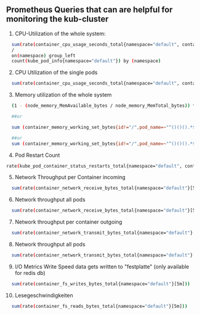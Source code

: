 ## Prometheus Queries that can are helpful for monitoring the kub-cluster

1. CPU-Utilization of the whole system:

```sh
  sum(rate(container_cpu_usage_seconds_total{namespace="default", container!="POD", container!=""}[5m])) by (namespace)
  /
  on(namespace) group_left
  count(kube_pod_info{namespace="default"}) by (namespace)
```

2. CPU Utilization of the single pods

```sh
  sum(rate(container_cpu_usage_seconds_total{namespace="default", container!="POD", container!=""}[5m])) by (pod)
```

3. Memory utilization of the whole system

```sh
  (1 - (node_memory_MemAvailable_bytes / node_memory_MemTotal_bytes)) * 100

  ##or

  sum (container_memory_working_set_bytes{id!="/",pod_name=~"^()()().*$",kubernetes_io_hostname=~"^.*$"}) by (pod_name,kubernetes_io_hostname)

  ##or 
  sum (container_memory_working_set_bytes{id!="/",pod_name=~"^()()().*$",kubernetes_io_hostname=~"^.*$"}) by (pod_name)
```

4. Pod Restart Count

```sh
rate(kube_pod_container_status_restarts_total{namespace="default", container!="POD", container!=""}[5m])
```

5. Network Throughput per Container incoming

```sh
  sum(rate(container_network_receive_bytes_total{namespace="default"}[5m])) by (pod)
```

6. Network throughput all pods

```sh
  sum(rate(container_network_receive_bytes_total{namespace="default"}[5m]))
```

7. Network throughput per container outgoing

```sh
  sum(rate(container_network_transmit_bytes_total{namespace="default"}[5m])) by (pod)
```

8. Network throughput all pods

```sh
  sum(rate(container_network_transmit_bytes_total{namespace="default"}[5m]))
```

9. I/O Metrics Write Speed data gets written to "festplatte" (only available for redis db)

```sh
  sum(rate(container_fs_writes_bytes_total{namespace="default"}[5m]))
```

10. Lesegeschwindigkeiten

```sh
  sum(rate(container_fs_reads_bytes_total{namespace="default"}[5m]))
```
